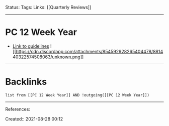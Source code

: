 Status: 
Tags: 
Links: [[Quarterly Reviews]]
___
# PC 12 Week Year
- [Link to guidelines](http1s://discord.com/channels/320183239304282112/828745355264131123/832678822372573214)
![[https://cdn.discordapp.com/attachments/854592928265404478/881440322574508063/unknown.png]]
___
# Backlinks
```dataview
list from [[PC 12 Week Year]] AND !outgoing([[PC 12 Week Year]])
```
___
References:

Created:: 2021-08-28 00:12
